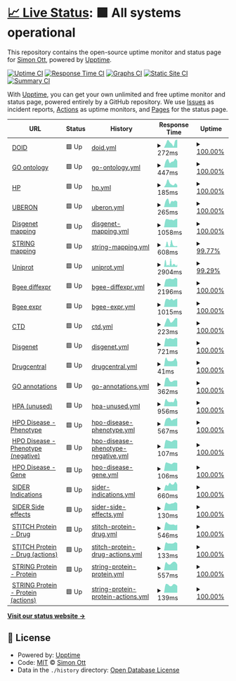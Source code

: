 # [📈 Live Status](https://nomisto.github.io/upptime): <!--live status--> **🟩 All systems operational**

This repository contains the open-source uptime monitor and status page for [Simon Ott](https://nomisto.github.io/upptime), powered by [Upptime](https://github.com/upptime/upptime).

[![Uptime CI](https://github.com/nomisto/upptime/workflows/Uptime%20CI/badge.svg)](https://github.com/nomisto/upptime/actions?query=workflow%3A%22Uptime+CI%22)
[![Response Time CI](https://github.com/nomisto/upptime/workflows/Response%20Time%20CI/badge.svg)](https://github.com/nomisto/upptime/actions?query=workflow%3A%22Response+Time+CI%22)
[![Graphs CI](https://github.com/nomisto/upptime/workflows/Graphs%20CI/badge.svg)](https://github.com/nomisto/upptime/actions?query=workflow%3A%22Graphs+CI%22)
[![Static Site CI](https://github.com/nomisto/upptime/workflows/Static%20Site%20CI/badge.svg)](https://github.com/nomisto/upptime/actions?query=workflow%3A%22Static+Site+CI%22)
[![Summary CI](https://github.com/nomisto/upptime/workflows/Summary%20CI/badge.svg)](https://github.com/nomisto/upptime/actions?query=workflow%3A%22Summary+CI%22)

With [Upptime](https://upptime.js.org), you can get your own unlimited and free uptime monitor and status page, powered entirely by a GitHub repository. We use [Issues](https://github.com/nomisto/upptime/issues) as incident reports, [Actions](https://github.com/nomisto/upptime/actions) as uptime monitors, and [Pages](https://nomisto.github.io/upptime) for the status page.

<!--start: status pages-->
<!-- This summary is generated by Upptime (https://github.com/upptime/upptime) -->
<!-- Do not edit this manually, your changes will be overwritten -->
<!-- prettier-ignore -->
| URL | Status | History | Response Time | Uptime |
| --- | ------ | ------- | ------------- | ------ |
| <img alt="" src="https://favicons.githubusercontent.com/raw.githubusercontent.com" height="13"> [DOID](https://raw.githubusercontent.com/DiseaseOntology/HumanDiseaseOntology/main/src/ontology/doid.obo) | 🟩 Up | [doid.yml](https://github.com/nomisto/upptime/commits/HEAD/history/doid.yml) | <details><summary><img alt="Response time graph" src="./graphs/doid/response-time-week.png" height="20"> 272ms</summary><br><a href="https://nomisto.github.io/upptime/history/doid"><img alt="Response time 264" src="https://img.shields.io/endpoint?url=https%3A%2F%2Fraw.githubusercontent.com%2Fnomisto%2Fupptime%2FHEAD%2Fapi%2Fdoid%2Fresponse-time.json"></a><br><a href="https://nomisto.github.io/upptime/history/doid"><img alt="24-hour response time 408" src="https://img.shields.io/endpoint?url=https%3A%2F%2Fraw.githubusercontent.com%2Fnomisto%2Fupptime%2FHEAD%2Fapi%2Fdoid%2Fresponse-time-day.json"></a><br><a href="https://nomisto.github.io/upptime/history/doid"><img alt="7-day response time 272" src="https://img.shields.io/endpoint?url=https%3A%2F%2Fraw.githubusercontent.com%2Fnomisto%2Fupptime%2FHEAD%2Fapi%2Fdoid%2Fresponse-time-week.json"></a><br><a href="https://nomisto.github.io/upptime/history/doid"><img alt="30-day response time 264" src="https://img.shields.io/endpoint?url=https%3A%2F%2Fraw.githubusercontent.com%2Fnomisto%2Fupptime%2FHEAD%2Fapi%2Fdoid%2Fresponse-time-month.json"></a><br><a href="https://nomisto.github.io/upptime/history/doid"><img alt="1-year response time 264" src="https://img.shields.io/endpoint?url=https%3A%2F%2Fraw.githubusercontent.com%2Fnomisto%2Fupptime%2FHEAD%2Fapi%2Fdoid%2Fresponse-time-year.json"></a></details> | <details><summary><a href="https://nomisto.github.io/upptime/history/doid">100.00%</a></summary><a href="https://nomisto.github.io/upptime/history/doid"><img alt="All-time uptime 100.00%" src="https://img.shields.io/endpoint?url=https%3A%2F%2Fraw.githubusercontent.com%2Fnomisto%2Fupptime%2FHEAD%2Fapi%2Fdoid%2Fuptime.json"></a><br><a href="https://nomisto.github.io/upptime/history/doid"><img alt="24-hour uptime 100.00%" src="https://img.shields.io/endpoint?url=https%3A%2F%2Fraw.githubusercontent.com%2Fnomisto%2Fupptime%2FHEAD%2Fapi%2Fdoid%2Fuptime-day.json"></a><br><a href="https://nomisto.github.io/upptime/history/doid"><img alt="7-day uptime 100.00%" src="https://img.shields.io/endpoint?url=https%3A%2F%2Fraw.githubusercontent.com%2Fnomisto%2Fupptime%2FHEAD%2Fapi%2Fdoid%2Fuptime-week.json"></a><br><a href="https://nomisto.github.io/upptime/history/doid"><img alt="30-day uptime 100.00%" src="https://img.shields.io/endpoint?url=https%3A%2F%2Fraw.githubusercontent.com%2Fnomisto%2Fupptime%2FHEAD%2Fapi%2Fdoid%2Fuptime-month.json"></a><br><a href="https://nomisto.github.io/upptime/history/doid"><img alt="1-year uptime 100.00%" src="https://img.shields.io/endpoint?url=https%3A%2F%2Fraw.githubusercontent.com%2Fnomisto%2Fupptime%2FHEAD%2Fapi%2Fdoid%2Fuptime-year.json"></a></details>
| <img alt="" src="https://favicons.githubusercontent.com/purl.obolibrary.org" height="13"> [GO ontology](http://purl.obolibrary.org/obo/go/go-basic.obo) | 🟩 Up | [go-ontology.yml](https://github.com/nomisto/upptime/commits/HEAD/history/go-ontology.yml) | <details><summary><img alt="Response time graph" src="./graphs/go-ontology/response-time-week.png" height="20"> 447ms</summary><br><a href="https://nomisto.github.io/upptime/history/go-ontology"><img alt="Response time 447" src="https://img.shields.io/endpoint?url=https%3A%2F%2Fraw.githubusercontent.com%2Fnomisto%2Fupptime%2FHEAD%2Fapi%2Fgo-ontology%2Fresponse-time.json"></a><br><a href="https://nomisto.github.io/upptime/history/go-ontology"><img alt="24-hour response time 437" src="https://img.shields.io/endpoint?url=https%3A%2F%2Fraw.githubusercontent.com%2Fnomisto%2Fupptime%2FHEAD%2Fapi%2Fgo-ontology%2Fresponse-time-day.json"></a><br><a href="https://nomisto.github.io/upptime/history/go-ontology"><img alt="7-day response time 447" src="https://img.shields.io/endpoint?url=https%3A%2F%2Fraw.githubusercontent.com%2Fnomisto%2Fupptime%2FHEAD%2Fapi%2Fgo-ontology%2Fresponse-time-week.json"></a><br><a href="https://nomisto.github.io/upptime/history/go-ontology"><img alt="30-day response time 447" src="https://img.shields.io/endpoint?url=https%3A%2F%2Fraw.githubusercontent.com%2Fnomisto%2Fupptime%2FHEAD%2Fapi%2Fgo-ontology%2Fresponse-time-month.json"></a><br><a href="https://nomisto.github.io/upptime/history/go-ontology"><img alt="1-year response time 447" src="https://img.shields.io/endpoint?url=https%3A%2F%2Fraw.githubusercontent.com%2Fnomisto%2Fupptime%2FHEAD%2Fapi%2Fgo-ontology%2Fresponse-time-year.json"></a></details> | <details><summary><a href="https://nomisto.github.io/upptime/history/go-ontology">100.00%</a></summary><a href="https://nomisto.github.io/upptime/history/go-ontology"><img alt="All-time uptime 100.00%" src="https://img.shields.io/endpoint?url=https%3A%2F%2Fraw.githubusercontent.com%2Fnomisto%2Fupptime%2FHEAD%2Fapi%2Fgo-ontology%2Fuptime.json"></a><br><a href="https://nomisto.github.io/upptime/history/go-ontology"><img alt="24-hour uptime 100.00%" src="https://img.shields.io/endpoint?url=https%3A%2F%2Fraw.githubusercontent.com%2Fnomisto%2Fupptime%2FHEAD%2Fapi%2Fgo-ontology%2Fuptime-day.json"></a><br><a href="https://nomisto.github.io/upptime/history/go-ontology"><img alt="7-day uptime 100.00%" src="https://img.shields.io/endpoint?url=https%3A%2F%2Fraw.githubusercontent.com%2Fnomisto%2Fupptime%2FHEAD%2Fapi%2Fgo-ontology%2Fuptime-week.json"></a><br><a href="https://nomisto.github.io/upptime/history/go-ontology"><img alt="30-day uptime 100.00%" src="https://img.shields.io/endpoint?url=https%3A%2F%2Fraw.githubusercontent.com%2Fnomisto%2Fupptime%2FHEAD%2Fapi%2Fgo-ontology%2Fuptime-month.json"></a><br><a href="https://nomisto.github.io/upptime/history/go-ontology"><img alt="1-year uptime 100.00%" src="https://img.shields.io/endpoint?url=https%3A%2F%2Fraw.githubusercontent.com%2Fnomisto%2Fupptime%2FHEAD%2Fapi%2Fgo-ontology%2Fuptime-year.json"></a></details>
| <img alt="" src="https://favicons.githubusercontent.com/raw.githubusercontent.com" height="13"> [HP](https://raw.githubusercontent.com/obophenotype/human-phenotype-ontology/master/hp.obo) | 🟩 Up | [hp.yml](https://github.com/nomisto/upptime/commits/HEAD/history/hp.yml) | <details><summary><img alt="Response time graph" src="./graphs/hp/response-time-week.png" height="20"> 185ms</summary><br><a href="https://nomisto.github.io/upptime/history/hp"><img alt="Response time 200" src="https://img.shields.io/endpoint?url=https%3A%2F%2Fraw.githubusercontent.com%2Fnomisto%2Fupptime%2FHEAD%2Fapi%2Fhp%2Fresponse-time.json"></a><br><a href="https://nomisto.github.io/upptime/history/hp"><img alt="24-hour response time 107" src="https://img.shields.io/endpoint?url=https%3A%2F%2Fraw.githubusercontent.com%2Fnomisto%2Fupptime%2FHEAD%2Fapi%2Fhp%2Fresponse-time-day.json"></a><br><a href="https://nomisto.github.io/upptime/history/hp"><img alt="7-day response time 185" src="https://img.shields.io/endpoint?url=https%3A%2F%2Fraw.githubusercontent.com%2Fnomisto%2Fupptime%2FHEAD%2Fapi%2Fhp%2Fresponse-time-week.json"></a><br><a href="https://nomisto.github.io/upptime/history/hp"><img alt="30-day response time 200" src="https://img.shields.io/endpoint?url=https%3A%2F%2Fraw.githubusercontent.com%2Fnomisto%2Fupptime%2FHEAD%2Fapi%2Fhp%2Fresponse-time-month.json"></a><br><a href="https://nomisto.github.io/upptime/history/hp"><img alt="1-year response time 200" src="https://img.shields.io/endpoint?url=https%3A%2F%2Fraw.githubusercontent.com%2Fnomisto%2Fupptime%2FHEAD%2Fapi%2Fhp%2Fresponse-time-year.json"></a></details> | <details><summary><a href="https://nomisto.github.io/upptime/history/hp">100.00%</a></summary><a href="https://nomisto.github.io/upptime/history/hp"><img alt="All-time uptime 100.00%" src="https://img.shields.io/endpoint?url=https%3A%2F%2Fraw.githubusercontent.com%2Fnomisto%2Fupptime%2FHEAD%2Fapi%2Fhp%2Fuptime.json"></a><br><a href="https://nomisto.github.io/upptime/history/hp"><img alt="24-hour uptime 100.00%" src="https://img.shields.io/endpoint?url=https%3A%2F%2Fraw.githubusercontent.com%2Fnomisto%2Fupptime%2FHEAD%2Fapi%2Fhp%2Fuptime-day.json"></a><br><a href="https://nomisto.github.io/upptime/history/hp"><img alt="7-day uptime 100.00%" src="https://img.shields.io/endpoint?url=https%3A%2F%2Fraw.githubusercontent.com%2Fnomisto%2Fupptime%2FHEAD%2Fapi%2Fhp%2Fuptime-week.json"></a><br><a href="https://nomisto.github.io/upptime/history/hp"><img alt="30-day uptime 100.00%" src="https://img.shields.io/endpoint?url=https%3A%2F%2Fraw.githubusercontent.com%2Fnomisto%2Fupptime%2FHEAD%2Fapi%2Fhp%2Fuptime-month.json"></a><br><a href="https://nomisto.github.io/upptime/history/hp"><img alt="1-year uptime 100.00%" src="https://img.shields.io/endpoint?url=https%3A%2F%2Fraw.githubusercontent.com%2Fnomisto%2Fupptime%2FHEAD%2Fapi%2Fhp%2Fuptime-year.json"></a></details>
| <img alt="" src="https://favicons.githubusercontent.com/ontologies.berkeleybop.org" height="13"> [UBERON](http://ontologies.berkeleybop.org/uberon/ext.obo) | 🟩 Up | [uberon.yml](https://github.com/nomisto/upptime/commits/HEAD/history/uberon.yml) | <details><summary><img alt="Response time graph" src="./graphs/uberon/response-time-week.png" height="20"> 265ms</summary><br><a href="https://nomisto.github.io/upptime/history/uberon"><img alt="Response time 253" src="https://img.shields.io/endpoint?url=https%3A%2F%2Fraw.githubusercontent.com%2Fnomisto%2Fupptime%2FHEAD%2Fapi%2Fuberon%2Fresponse-time.json"></a><br><a href="https://nomisto.github.io/upptime/history/uberon"><img alt="24-hour response time 237" src="https://img.shields.io/endpoint?url=https%3A%2F%2Fraw.githubusercontent.com%2Fnomisto%2Fupptime%2FHEAD%2Fapi%2Fuberon%2Fresponse-time-day.json"></a><br><a href="https://nomisto.github.io/upptime/history/uberon"><img alt="7-day response time 265" src="https://img.shields.io/endpoint?url=https%3A%2F%2Fraw.githubusercontent.com%2Fnomisto%2Fupptime%2FHEAD%2Fapi%2Fuberon%2Fresponse-time-week.json"></a><br><a href="https://nomisto.github.io/upptime/history/uberon"><img alt="30-day response time 253" src="https://img.shields.io/endpoint?url=https%3A%2F%2Fraw.githubusercontent.com%2Fnomisto%2Fupptime%2FHEAD%2Fapi%2Fuberon%2Fresponse-time-month.json"></a><br><a href="https://nomisto.github.io/upptime/history/uberon"><img alt="1-year response time 253" src="https://img.shields.io/endpoint?url=https%3A%2F%2Fraw.githubusercontent.com%2Fnomisto%2Fupptime%2FHEAD%2Fapi%2Fuberon%2Fresponse-time-year.json"></a></details> | <details><summary><a href="https://nomisto.github.io/upptime/history/uberon">100.00%</a></summary><a href="https://nomisto.github.io/upptime/history/uberon"><img alt="All-time uptime 100.00%" src="https://img.shields.io/endpoint?url=https%3A%2F%2Fraw.githubusercontent.com%2Fnomisto%2Fupptime%2FHEAD%2Fapi%2Fuberon%2Fuptime.json"></a><br><a href="https://nomisto.github.io/upptime/history/uberon"><img alt="24-hour uptime 100.00%" src="https://img.shields.io/endpoint?url=https%3A%2F%2Fraw.githubusercontent.com%2Fnomisto%2Fupptime%2FHEAD%2Fapi%2Fuberon%2Fuptime-day.json"></a><br><a href="https://nomisto.github.io/upptime/history/uberon"><img alt="7-day uptime 100.00%" src="https://img.shields.io/endpoint?url=https%3A%2F%2Fraw.githubusercontent.com%2Fnomisto%2Fupptime%2FHEAD%2Fapi%2Fuberon%2Fuptime-week.json"></a><br><a href="https://nomisto.github.io/upptime/history/uberon"><img alt="30-day uptime 100.00%" src="https://img.shields.io/endpoint?url=https%3A%2F%2Fraw.githubusercontent.com%2Fnomisto%2Fupptime%2FHEAD%2Fapi%2Fuberon%2Fuptime-month.json"></a><br><a href="https://nomisto.github.io/upptime/history/uberon"><img alt="1-year uptime 100.00%" src="https://img.shields.io/endpoint?url=https%3A%2F%2Fraw.githubusercontent.com%2Fnomisto%2Fupptime%2FHEAD%2Fapi%2Fuberon%2Fuptime-year.json"></a></details>
| <img alt="" src="https://favicons.githubusercontent.com/www.disgenet.org" height="13"> [Disgenet mapping](http://www.disgenet.org/static/disgenet_ap1/files/downloads/disease_mappings.tsv.gz) | 🟩 Up | [disgenet-mapping.yml](https://github.com/nomisto/upptime/commits/HEAD/history/disgenet-mapping.yml) | <details><summary><img alt="Response time graph" src="./graphs/disgenet-mapping/response-time-week.png" height="20"> 1058ms</summary><br><a href="https://nomisto.github.io/upptime/history/disgenet-mapping"><img alt="Response time 1054" src="https://img.shields.io/endpoint?url=https%3A%2F%2Fraw.githubusercontent.com%2Fnomisto%2Fupptime%2FHEAD%2Fapi%2Fdisgenet-mapping%2Fresponse-time.json"></a><br><a href="https://nomisto.github.io/upptime/history/disgenet-mapping"><img alt="24-hour response time 1157" src="https://img.shields.io/endpoint?url=https%3A%2F%2Fraw.githubusercontent.com%2Fnomisto%2Fupptime%2FHEAD%2Fapi%2Fdisgenet-mapping%2Fresponse-time-day.json"></a><br><a href="https://nomisto.github.io/upptime/history/disgenet-mapping"><img alt="7-day response time 1058" src="https://img.shields.io/endpoint?url=https%3A%2F%2Fraw.githubusercontent.com%2Fnomisto%2Fupptime%2FHEAD%2Fapi%2Fdisgenet-mapping%2Fresponse-time-week.json"></a><br><a href="https://nomisto.github.io/upptime/history/disgenet-mapping"><img alt="30-day response time 1054" src="https://img.shields.io/endpoint?url=https%3A%2F%2Fraw.githubusercontent.com%2Fnomisto%2Fupptime%2FHEAD%2Fapi%2Fdisgenet-mapping%2Fresponse-time-month.json"></a><br><a href="https://nomisto.github.io/upptime/history/disgenet-mapping"><img alt="1-year response time 1054" src="https://img.shields.io/endpoint?url=https%3A%2F%2Fraw.githubusercontent.com%2Fnomisto%2Fupptime%2FHEAD%2Fapi%2Fdisgenet-mapping%2Fresponse-time-year.json"></a></details> | <details><summary><a href="https://nomisto.github.io/upptime/history/disgenet-mapping">100.00%</a></summary><a href="https://nomisto.github.io/upptime/history/disgenet-mapping"><img alt="All-time uptime 100.00%" src="https://img.shields.io/endpoint?url=https%3A%2F%2Fraw.githubusercontent.com%2Fnomisto%2Fupptime%2FHEAD%2Fapi%2Fdisgenet-mapping%2Fuptime.json"></a><br><a href="https://nomisto.github.io/upptime/history/disgenet-mapping"><img alt="24-hour uptime 100.00%" src="https://img.shields.io/endpoint?url=https%3A%2F%2Fraw.githubusercontent.com%2Fnomisto%2Fupptime%2FHEAD%2Fapi%2Fdisgenet-mapping%2Fuptime-day.json"></a><br><a href="https://nomisto.github.io/upptime/history/disgenet-mapping"><img alt="7-day uptime 100.00%" src="https://img.shields.io/endpoint?url=https%3A%2F%2Fraw.githubusercontent.com%2Fnomisto%2Fupptime%2FHEAD%2Fapi%2Fdisgenet-mapping%2Fuptime-week.json"></a><br><a href="https://nomisto.github.io/upptime/history/disgenet-mapping"><img alt="30-day uptime 100.00%" src="https://img.shields.io/endpoint?url=https%3A%2F%2Fraw.githubusercontent.com%2Fnomisto%2Fupptime%2FHEAD%2Fapi%2Fdisgenet-mapping%2Fuptime-month.json"></a><br><a href="https://nomisto.github.io/upptime/history/disgenet-mapping"><img alt="1-year uptime 100.00%" src="https://img.shields.io/endpoint?url=https%3A%2F%2Fraw.githubusercontent.com%2Fnomisto%2Fupptime%2FHEAD%2Fapi%2Fdisgenet-mapping%2Fuptime-year.json"></a></details>
| <img alt="" src="https://favicons.githubusercontent.com/string-db.org" height="13"> [STRING mapping](http://string-db.org/mapping_files/entrez/human.entrez_2_string.2018.tsv.gz) | 🟩 Up | [string-mapping.yml](https://github.com/nomisto/upptime/commits/HEAD/history/string-mapping.yml) | <details><summary><img alt="Response time graph" src="./graphs/string-mapping/response-time-week.png" height="20"> 608ms</summary><br><a href="https://nomisto.github.io/upptime/history/string-mapping"><img alt="Response time 420" src="https://img.shields.io/endpoint?url=https%3A%2F%2Fraw.githubusercontent.com%2Fnomisto%2Fupptime%2FHEAD%2Fapi%2Fstring-mapping%2Fresponse-time.json"></a><br><a href="https://nomisto.github.io/upptime/history/string-mapping"><img alt="24-hour response time 275" src="https://img.shields.io/endpoint?url=https%3A%2F%2Fraw.githubusercontent.com%2Fnomisto%2Fupptime%2FHEAD%2Fapi%2Fstring-mapping%2Fresponse-time-day.json"></a><br><a href="https://nomisto.github.io/upptime/history/string-mapping"><img alt="7-day response time 608" src="https://img.shields.io/endpoint?url=https%3A%2F%2Fraw.githubusercontent.com%2Fnomisto%2Fupptime%2FHEAD%2Fapi%2Fstring-mapping%2Fresponse-time-week.json"></a><br><a href="https://nomisto.github.io/upptime/history/string-mapping"><img alt="30-day response time 420" src="https://img.shields.io/endpoint?url=https%3A%2F%2Fraw.githubusercontent.com%2Fnomisto%2Fupptime%2FHEAD%2Fapi%2Fstring-mapping%2Fresponse-time-month.json"></a><br><a href="https://nomisto.github.io/upptime/history/string-mapping"><img alt="1-year response time 420" src="https://img.shields.io/endpoint?url=https%3A%2F%2Fraw.githubusercontent.com%2Fnomisto%2Fupptime%2FHEAD%2Fapi%2Fstring-mapping%2Fresponse-time-year.json"></a></details> | <details><summary><a href="https://nomisto.github.io/upptime/history/string-mapping">99.77%</a></summary><a href="https://nomisto.github.io/upptime/history/string-mapping"><img alt="All-time uptime 99.89%" src="https://img.shields.io/endpoint?url=https%3A%2F%2Fraw.githubusercontent.com%2Fnomisto%2Fupptime%2FHEAD%2Fapi%2Fstring-mapping%2Fuptime.json"></a><br><a href="https://nomisto.github.io/upptime/history/string-mapping"><img alt="24-hour uptime 100.00%" src="https://img.shields.io/endpoint?url=https%3A%2F%2Fraw.githubusercontent.com%2Fnomisto%2Fupptime%2FHEAD%2Fapi%2Fstring-mapping%2Fuptime-day.json"></a><br><a href="https://nomisto.github.io/upptime/history/string-mapping"><img alt="7-day uptime 99.77%" src="https://img.shields.io/endpoint?url=https%3A%2F%2Fraw.githubusercontent.com%2Fnomisto%2Fupptime%2FHEAD%2Fapi%2Fstring-mapping%2Fuptime-week.json"></a><br><a href="https://nomisto.github.io/upptime/history/string-mapping"><img alt="30-day uptime 99.89%" src="https://img.shields.io/endpoint?url=https%3A%2F%2Fraw.githubusercontent.com%2Fnomisto%2Fupptime%2FHEAD%2Fapi%2Fstring-mapping%2Fuptime-month.json"></a><br><a href="https://nomisto.github.io/upptime/history/string-mapping"><img alt="1-year uptime 99.89%" src="https://img.shields.io/endpoint?url=https%3A%2F%2Fraw.githubusercontent.com%2Fnomisto%2Fupptime%2FHEAD%2Fapi%2Fstring-mapping%2Fuptime-year.json"></a></details>
| <img alt="" src="https://favicons.githubusercontent.com/ftp.uniprot.org" height="13"> [Uniprot](ftp://ftp.uniprot.org/pub/databases/uniprot/current_release/knowledgebase/idmapping/by_organism/HUMAN_9606_idmapping_selected.tab.gz) | 🟩 Up | [uniprot.yml](https://github.com/nomisto/upptime/commits/HEAD/history/uniprot.yml) | <details><summary><img alt="Response time graph" src="./graphs/uniprot/response-time-week.png" height="20"> 2904ms</summary><br><a href="https://nomisto.github.io/upptime/history/uniprot"><img alt="Response time 2926" src="https://img.shields.io/endpoint?url=https%3A%2F%2Fraw.githubusercontent.com%2Fnomisto%2Fupptime%2FHEAD%2Fapi%2Funiprot%2Fresponse-time.json"></a><br><a href="https://nomisto.github.io/upptime/history/uniprot"><img alt="24-hour response time 1648" src="https://img.shields.io/endpoint?url=https%3A%2F%2Fraw.githubusercontent.com%2Fnomisto%2Fupptime%2FHEAD%2Fapi%2Funiprot%2Fresponse-time-day.json"></a><br><a href="https://nomisto.github.io/upptime/history/uniprot"><img alt="7-day response time 2904" src="https://img.shields.io/endpoint?url=https%3A%2F%2Fraw.githubusercontent.com%2Fnomisto%2Fupptime%2FHEAD%2Fapi%2Funiprot%2Fresponse-time-week.json"></a><br><a href="https://nomisto.github.io/upptime/history/uniprot"><img alt="30-day response time 2926" src="https://img.shields.io/endpoint?url=https%3A%2F%2Fraw.githubusercontent.com%2Fnomisto%2Fupptime%2FHEAD%2Fapi%2Funiprot%2Fresponse-time-month.json"></a><br><a href="https://nomisto.github.io/upptime/history/uniprot"><img alt="1-year response time 2926" src="https://img.shields.io/endpoint?url=https%3A%2F%2Fraw.githubusercontent.com%2Fnomisto%2Fupptime%2FHEAD%2Fapi%2Funiprot%2Fresponse-time-year.json"></a></details> | <details><summary><a href="https://nomisto.github.io/upptime/history/uniprot">99.29%</a></summary><a href="https://nomisto.github.io/upptime/history/uniprot"><img alt="All-time uptime 99.65%" src="https://img.shields.io/endpoint?url=https%3A%2F%2Fraw.githubusercontent.com%2Fnomisto%2Fupptime%2FHEAD%2Fapi%2Funiprot%2Fuptime.json"></a><br><a href="https://nomisto.github.io/upptime/history/uniprot"><img alt="24-hour uptime 96.20%" src="https://img.shields.io/endpoint?url=https%3A%2F%2Fraw.githubusercontent.com%2Fnomisto%2Fupptime%2FHEAD%2Fapi%2Funiprot%2Fuptime-day.json"></a><br><a href="https://nomisto.github.io/upptime/history/uniprot"><img alt="7-day uptime 99.29%" src="https://img.shields.io/endpoint?url=https%3A%2F%2Fraw.githubusercontent.com%2Fnomisto%2Fupptime%2FHEAD%2Fapi%2Funiprot%2Fuptime-week.json"></a><br><a href="https://nomisto.github.io/upptime/history/uniprot"><img alt="30-day uptime 99.65%" src="https://img.shields.io/endpoint?url=https%3A%2F%2Fraw.githubusercontent.com%2Fnomisto%2Fupptime%2FHEAD%2Fapi%2Funiprot%2Fuptime-month.json"></a><br><a href="https://nomisto.github.io/upptime/history/uniprot"><img alt="1-year uptime 99.65%" src="https://img.shields.io/endpoint?url=https%3A%2F%2Fraw.githubusercontent.com%2Fnomisto%2Fupptime%2FHEAD%2Fapi%2Funiprot%2Fuptime-year.json"></a></details>
| <img alt="" src="https://favicons.githubusercontent.com/ftp.bgee.org" height="13"> [Bgee diffexpr](ftp://ftp.bgee.org/bgee_v13/download/calls/diff_expr_calls/Homo_sapiens_diffexpr-anatomy-simple.tsv.zip) | 🟩 Up | [bgee-diffexpr.yml](https://github.com/nomisto/upptime/commits/HEAD/history/bgee-diffexpr.yml) | <details><summary><img alt="Response time graph" src="./graphs/bgee-diffexpr/response-time-week.png" height="20"> 2196ms</summary><br><a href="https://nomisto.github.io/upptime/history/bgee-diffexpr"><img alt="Response time 2158" src="https://img.shields.io/endpoint?url=https%3A%2F%2Fraw.githubusercontent.com%2Fnomisto%2Fupptime%2FHEAD%2Fapi%2Fbgee-diffexpr%2Fresponse-time.json"></a><br><a href="https://nomisto.github.io/upptime/history/bgee-diffexpr"><img alt="24-hour response time 2210" src="https://img.shields.io/endpoint?url=https%3A%2F%2Fraw.githubusercontent.com%2Fnomisto%2Fupptime%2FHEAD%2Fapi%2Fbgee-diffexpr%2Fresponse-time-day.json"></a><br><a href="https://nomisto.github.io/upptime/history/bgee-diffexpr"><img alt="7-day response time 2196" src="https://img.shields.io/endpoint?url=https%3A%2F%2Fraw.githubusercontent.com%2Fnomisto%2Fupptime%2FHEAD%2Fapi%2Fbgee-diffexpr%2Fresponse-time-week.json"></a><br><a href="https://nomisto.github.io/upptime/history/bgee-diffexpr"><img alt="30-day response time 2158" src="https://img.shields.io/endpoint?url=https%3A%2F%2Fraw.githubusercontent.com%2Fnomisto%2Fupptime%2FHEAD%2Fapi%2Fbgee-diffexpr%2Fresponse-time-month.json"></a><br><a href="https://nomisto.github.io/upptime/history/bgee-diffexpr"><img alt="1-year response time 2158" src="https://img.shields.io/endpoint?url=https%3A%2F%2Fraw.githubusercontent.com%2Fnomisto%2Fupptime%2FHEAD%2Fapi%2Fbgee-diffexpr%2Fresponse-time-year.json"></a></details> | <details><summary><a href="https://nomisto.github.io/upptime/history/bgee-diffexpr">100.00%</a></summary><a href="https://nomisto.github.io/upptime/history/bgee-diffexpr"><img alt="All-time uptime 100.00%" src="https://img.shields.io/endpoint?url=https%3A%2F%2Fraw.githubusercontent.com%2Fnomisto%2Fupptime%2FHEAD%2Fapi%2Fbgee-diffexpr%2Fuptime.json"></a><br><a href="https://nomisto.github.io/upptime/history/bgee-diffexpr"><img alt="24-hour uptime 100.00%" src="https://img.shields.io/endpoint?url=https%3A%2F%2Fraw.githubusercontent.com%2Fnomisto%2Fupptime%2FHEAD%2Fapi%2Fbgee-diffexpr%2Fuptime-day.json"></a><br><a href="https://nomisto.github.io/upptime/history/bgee-diffexpr"><img alt="7-day uptime 100.00%" src="https://img.shields.io/endpoint?url=https%3A%2F%2Fraw.githubusercontent.com%2Fnomisto%2Fupptime%2FHEAD%2Fapi%2Fbgee-diffexpr%2Fuptime-week.json"></a><br><a href="https://nomisto.github.io/upptime/history/bgee-diffexpr"><img alt="30-day uptime 100.00%" src="https://img.shields.io/endpoint?url=https%3A%2F%2Fraw.githubusercontent.com%2Fnomisto%2Fupptime%2FHEAD%2Fapi%2Fbgee-diffexpr%2Fuptime-month.json"></a><br><a href="https://nomisto.github.io/upptime/history/bgee-diffexpr"><img alt="1-year uptime 100.00%" src="https://img.shields.io/endpoint?url=https%3A%2F%2Fraw.githubusercontent.com%2Fnomisto%2Fupptime%2FHEAD%2Fapi%2Fbgee-diffexpr%2Fuptime-year.json"></a></details>
| <img alt="" src="https://favicons.githubusercontent.com/ftp.bgee.org" height="13"> [Bgee expr](ftp://ftp.bgee.org/current/download/calls/expr_calls/Homo_sapiens_expr_simple.tsv.gz) | 🟩 Up | [bgee-expr.yml](https://github.com/nomisto/upptime/commits/HEAD/history/bgee-expr.yml) | <details><summary><img alt="Response time graph" src="./graphs/bgee-expr/response-time-week.png" height="20"> 1015ms</summary><br><a href="https://nomisto.github.io/upptime/history/bgee-expr"><img alt="Response time 994" src="https://img.shields.io/endpoint?url=https%3A%2F%2Fraw.githubusercontent.com%2Fnomisto%2Fupptime%2FHEAD%2Fapi%2Fbgee-expr%2Fresponse-time.json"></a><br><a href="https://nomisto.github.io/upptime/history/bgee-expr"><img alt="24-hour response time 1094" src="https://img.shields.io/endpoint?url=https%3A%2F%2Fraw.githubusercontent.com%2Fnomisto%2Fupptime%2FHEAD%2Fapi%2Fbgee-expr%2Fresponse-time-day.json"></a><br><a href="https://nomisto.github.io/upptime/history/bgee-expr"><img alt="7-day response time 1015" src="https://img.shields.io/endpoint?url=https%3A%2F%2Fraw.githubusercontent.com%2Fnomisto%2Fupptime%2FHEAD%2Fapi%2Fbgee-expr%2Fresponse-time-week.json"></a><br><a href="https://nomisto.github.io/upptime/history/bgee-expr"><img alt="30-day response time 994" src="https://img.shields.io/endpoint?url=https%3A%2F%2Fraw.githubusercontent.com%2Fnomisto%2Fupptime%2FHEAD%2Fapi%2Fbgee-expr%2Fresponse-time-month.json"></a><br><a href="https://nomisto.github.io/upptime/history/bgee-expr"><img alt="1-year response time 994" src="https://img.shields.io/endpoint?url=https%3A%2F%2Fraw.githubusercontent.com%2Fnomisto%2Fupptime%2FHEAD%2Fapi%2Fbgee-expr%2Fresponse-time-year.json"></a></details> | <details><summary><a href="https://nomisto.github.io/upptime/history/bgee-expr">100.00%</a></summary><a href="https://nomisto.github.io/upptime/history/bgee-expr"><img alt="All-time uptime 100.00%" src="https://img.shields.io/endpoint?url=https%3A%2F%2Fraw.githubusercontent.com%2Fnomisto%2Fupptime%2FHEAD%2Fapi%2Fbgee-expr%2Fuptime.json"></a><br><a href="https://nomisto.github.io/upptime/history/bgee-expr"><img alt="24-hour uptime 100.00%" src="https://img.shields.io/endpoint?url=https%3A%2F%2Fraw.githubusercontent.com%2Fnomisto%2Fupptime%2FHEAD%2Fapi%2Fbgee-expr%2Fuptime-day.json"></a><br><a href="https://nomisto.github.io/upptime/history/bgee-expr"><img alt="7-day uptime 100.00%" src="https://img.shields.io/endpoint?url=https%3A%2F%2Fraw.githubusercontent.com%2Fnomisto%2Fupptime%2FHEAD%2Fapi%2Fbgee-expr%2Fuptime-week.json"></a><br><a href="https://nomisto.github.io/upptime/history/bgee-expr"><img alt="30-day uptime 100.00%" src="https://img.shields.io/endpoint?url=https%3A%2F%2Fraw.githubusercontent.com%2Fnomisto%2Fupptime%2FHEAD%2Fapi%2Fbgee-expr%2Fuptime-month.json"></a><br><a href="https://nomisto.github.io/upptime/history/bgee-expr"><img alt="1-year uptime 100.00%" src="https://img.shields.io/endpoint?url=https%3A%2F%2Fraw.githubusercontent.com%2Fnomisto%2Fupptime%2FHEAD%2Fapi%2Fbgee-expr%2Fuptime-year.json"></a></details>
| <img alt="" src="https://favicons.githubusercontent.com/ctdbase.org" height="13"> [CTD](http://ctdbase.org/reports/CTD_genes_pathways.tsv.gz) | 🟩 Up | [ctd.yml](https://github.com/nomisto/upptime/commits/HEAD/history/ctd.yml) | <details><summary><img alt="Response time graph" src="./graphs/ctd/response-time-week.png" height="20"> 223ms</summary><br><a href="https://nomisto.github.io/upptime/history/ctd"><img alt="Response time 217" src="https://img.shields.io/endpoint?url=https%3A%2F%2Fraw.githubusercontent.com%2Fnomisto%2Fupptime%2FHEAD%2Fapi%2Fctd%2Fresponse-time.json"></a><br><a href="https://nomisto.github.io/upptime/history/ctd"><img alt="24-hour response time 283" src="https://img.shields.io/endpoint?url=https%3A%2F%2Fraw.githubusercontent.com%2Fnomisto%2Fupptime%2FHEAD%2Fapi%2Fctd%2Fresponse-time-day.json"></a><br><a href="https://nomisto.github.io/upptime/history/ctd"><img alt="7-day response time 223" src="https://img.shields.io/endpoint?url=https%3A%2F%2Fraw.githubusercontent.com%2Fnomisto%2Fupptime%2FHEAD%2Fapi%2Fctd%2Fresponse-time-week.json"></a><br><a href="https://nomisto.github.io/upptime/history/ctd"><img alt="30-day response time 217" src="https://img.shields.io/endpoint?url=https%3A%2F%2Fraw.githubusercontent.com%2Fnomisto%2Fupptime%2FHEAD%2Fapi%2Fctd%2Fresponse-time-month.json"></a><br><a href="https://nomisto.github.io/upptime/history/ctd"><img alt="1-year response time 217" src="https://img.shields.io/endpoint?url=https%3A%2F%2Fraw.githubusercontent.com%2Fnomisto%2Fupptime%2FHEAD%2Fapi%2Fctd%2Fresponse-time-year.json"></a></details> | <details><summary><a href="https://nomisto.github.io/upptime/history/ctd">100.00%</a></summary><a href="https://nomisto.github.io/upptime/history/ctd"><img alt="All-time uptime 100.00%" src="https://img.shields.io/endpoint?url=https%3A%2F%2Fraw.githubusercontent.com%2Fnomisto%2Fupptime%2FHEAD%2Fapi%2Fctd%2Fuptime.json"></a><br><a href="https://nomisto.github.io/upptime/history/ctd"><img alt="24-hour uptime 100.00%" src="https://img.shields.io/endpoint?url=https%3A%2F%2Fraw.githubusercontent.com%2Fnomisto%2Fupptime%2FHEAD%2Fapi%2Fctd%2Fuptime-day.json"></a><br><a href="https://nomisto.github.io/upptime/history/ctd"><img alt="7-day uptime 100.00%" src="https://img.shields.io/endpoint?url=https%3A%2F%2Fraw.githubusercontent.com%2Fnomisto%2Fupptime%2FHEAD%2Fapi%2Fctd%2Fuptime-week.json"></a><br><a href="https://nomisto.github.io/upptime/history/ctd"><img alt="30-day uptime 100.00%" src="https://img.shields.io/endpoint?url=https%3A%2F%2Fraw.githubusercontent.com%2Fnomisto%2Fupptime%2FHEAD%2Fapi%2Fctd%2Fuptime-month.json"></a><br><a href="https://nomisto.github.io/upptime/history/ctd"><img alt="1-year uptime 100.00%" src="https://img.shields.io/endpoint?url=https%3A%2F%2Fraw.githubusercontent.com%2Fnomisto%2Fupptime%2FHEAD%2Fapi%2Fctd%2Fuptime-year.json"></a></details>
| <img alt="" src="https://favicons.githubusercontent.com/www.disgenet.org" height="13"> [Disgenet](http://www.disgenet.org/static/disgenet_ap1/files/downloads/curated_gene_disease_associations.tsv.gz) | 🟩 Up | [disgenet.yml](https://github.com/nomisto/upptime/commits/HEAD/history/disgenet.yml) | <details><summary><img alt="Response time graph" src="./graphs/disgenet/response-time-week.png" height="20"> 721ms</summary><br><a href="https://nomisto.github.io/upptime/history/disgenet"><img alt="Response time 733" src="https://img.shields.io/endpoint?url=https%3A%2F%2Fraw.githubusercontent.com%2Fnomisto%2Fupptime%2FHEAD%2Fapi%2Fdisgenet%2Fresponse-time.json"></a><br><a href="https://nomisto.github.io/upptime/history/disgenet"><img alt="24-hour response time 736" src="https://img.shields.io/endpoint?url=https%3A%2F%2Fraw.githubusercontent.com%2Fnomisto%2Fupptime%2FHEAD%2Fapi%2Fdisgenet%2Fresponse-time-day.json"></a><br><a href="https://nomisto.github.io/upptime/history/disgenet"><img alt="7-day response time 721" src="https://img.shields.io/endpoint?url=https%3A%2F%2Fraw.githubusercontent.com%2Fnomisto%2Fupptime%2FHEAD%2Fapi%2Fdisgenet%2Fresponse-time-week.json"></a><br><a href="https://nomisto.github.io/upptime/history/disgenet"><img alt="30-day response time 733" src="https://img.shields.io/endpoint?url=https%3A%2F%2Fraw.githubusercontent.com%2Fnomisto%2Fupptime%2FHEAD%2Fapi%2Fdisgenet%2Fresponse-time-month.json"></a><br><a href="https://nomisto.github.io/upptime/history/disgenet"><img alt="1-year response time 733" src="https://img.shields.io/endpoint?url=https%3A%2F%2Fraw.githubusercontent.com%2Fnomisto%2Fupptime%2FHEAD%2Fapi%2Fdisgenet%2Fresponse-time-year.json"></a></details> | <details><summary><a href="https://nomisto.github.io/upptime/history/disgenet">100.00%</a></summary><a href="https://nomisto.github.io/upptime/history/disgenet"><img alt="All-time uptime 100.00%" src="https://img.shields.io/endpoint?url=https%3A%2F%2Fraw.githubusercontent.com%2Fnomisto%2Fupptime%2FHEAD%2Fapi%2Fdisgenet%2Fuptime.json"></a><br><a href="https://nomisto.github.io/upptime/history/disgenet"><img alt="24-hour uptime 100.00%" src="https://img.shields.io/endpoint?url=https%3A%2F%2Fraw.githubusercontent.com%2Fnomisto%2Fupptime%2FHEAD%2Fapi%2Fdisgenet%2Fuptime-day.json"></a><br><a href="https://nomisto.github.io/upptime/history/disgenet"><img alt="7-day uptime 100.00%" src="https://img.shields.io/endpoint?url=https%3A%2F%2Fraw.githubusercontent.com%2Fnomisto%2Fupptime%2FHEAD%2Fapi%2Fdisgenet%2Fuptime-week.json"></a><br><a href="https://nomisto.github.io/upptime/history/disgenet"><img alt="30-day uptime 100.00%" src="https://img.shields.io/endpoint?url=https%3A%2F%2Fraw.githubusercontent.com%2Fnomisto%2Fupptime%2FHEAD%2Fapi%2Fdisgenet%2Fuptime-month.json"></a><br><a href="https://nomisto.github.io/upptime/history/disgenet"><img alt="1-year uptime 100.00%" src="https://img.shields.io/endpoint?url=https%3A%2F%2Fraw.githubusercontent.com%2Fnomisto%2Fupptime%2FHEAD%2Fapi%2Fdisgenet%2Fuptime-year.json"></a></details>
| <img alt="" src="https://favicons.githubusercontent.com/unmtid-shinyapps.net" height="13"> [Drugcentral](https://unmtid-shinyapps.net/download/DrugCentral/20180826/drugcentral.dump.08262018.sql.gz) | 🟩 Up | [drugcentral.yml](https://github.com/nomisto/upptime/commits/HEAD/history/drugcentral.yml) | <details><summary><img alt="Response time graph" src="./graphs/drugcentral/response-time-week.png" height="20"> 41ms</summary><br><a href="https://nomisto.github.io/upptime/history/drugcentral"><img alt="Response time 85" src="https://img.shields.io/endpoint?url=https%3A%2F%2Fraw.githubusercontent.com%2Fnomisto%2Fupptime%2FHEAD%2Fapi%2Fdrugcentral%2Fresponse-time.json"></a><br><a href="https://nomisto.github.io/upptime/history/drugcentral"><img alt="24-hour response time 28" src="https://img.shields.io/endpoint?url=https%3A%2F%2Fraw.githubusercontent.com%2Fnomisto%2Fupptime%2FHEAD%2Fapi%2Fdrugcentral%2Fresponse-time-day.json"></a><br><a href="https://nomisto.github.io/upptime/history/drugcentral"><img alt="7-day response time 41" src="https://img.shields.io/endpoint?url=https%3A%2F%2Fraw.githubusercontent.com%2Fnomisto%2Fupptime%2FHEAD%2Fapi%2Fdrugcentral%2Fresponse-time-week.json"></a><br><a href="https://nomisto.github.io/upptime/history/drugcentral"><img alt="30-day response time 85" src="https://img.shields.io/endpoint?url=https%3A%2F%2Fraw.githubusercontent.com%2Fnomisto%2Fupptime%2FHEAD%2Fapi%2Fdrugcentral%2Fresponse-time-month.json"></a><br><a href="https://nomisto.github.io/upptime/history/drugcentral"><img alt="1-year response time 85" src="https://img.shields.io/endpoint?url=https%3A%2F%2Fraw.githubusercontent.com%2Fnomisto%2Fupptime%2FHEAD%2Fapi%2Fdrugcentral%2Fresponse-time-year.json"></a></details> | <details><summary><a href="https://nomisto.github.io/upptime/history/drugcentral">100.00%</a></summary><a href="https://nomisto.github.io/upptime/history/drugcentral"><img alt="All-time uptime 100.00%" src="https://img.shields.io/endpoint?url=https%3A%2F%2Fraw.githubusercontent.com%2Fnomisto%2Fupptime%2FHEAD%2Fapi%2Fdrugcentral%2Fuptime.json"></a><br><a href="https://nomisto.github.io/upptime/history/drugcentral"><img alt="24-hour uptime 100.00%" src="https://img.shields.io/endpoint?url=https%3A%2F%2Fraw.githubusercontent.com%2Fnomisto%2Fupptime%2FHEAD%2Fapi%2Fdrugcentral%2Fuptime-day.json"></a><br><a href="https://nomisto.github.io/upptime/history/drugcentral"><img alt="7-day uptime 100.00%" src="https://img.shields.io/endpoint?url=https%3A%2F%2Fraw.githubusercontent.com%2Fnomisto%2Fupptime%2FHEAD%2Fapi%2Fdrugcentral%2Fuptime-week.json"></a><br><a href="https://nomisto.github.io/upptime/history/drugcentral"><img alt="30-day uptime 100.00%" src="https://img.shields.io/endpoint?url=https%3A%2F%2Fraw.githubusercontent.com%2Fnomisto%2Fupptime%2FHEAD%2Fapi%2Fdrugcentral%2Fuptime-month.json"></a><br><a href="https://nomisto.github.io/upptime/history/drugcentral"><img alt="1-year uptime 100.00%" src="https://img.shields.io/endpoint?url=https%3A%2F%2Fraw.githubusercontent.com%2Fnomisto%2Fupptime%2FHEAD%2Fapi%2Fdrugcentral%2Fuptime-year.json"></a></details>
| <img alt="" src="https://favicons.githubusercontent.com/geneontology.org" height="13"> [GO annotations](http://geneontology.org/gene-associations/goa_human.gaf.gz) | 🟩 Up | [go-annotations.yml](https://github.com/nomisto/upptime/commits/HEAD/history/go-annotations.yml) | <details><summary><img alt="Response time graph" src="./graphs/go-annotations/response-time-week.png" height="20"> 362ms</summary><br><a href="https://nomisto.github.io/upptime/history/go-annotations"><img alt="Response time 382" src="https://img.shields.io/endpoint?url=https%3A%2F%2Fraw.githubusercontent.com%2Fnomisto%2Fupptime%2FHEAD%2Fapi%2Fgo-annotations%2Fresponse-time.json"></a><br><a href="https://nomisto.github.io/upptime/history/go-annotations"><img alt="24-hour response time 329" src="https://img.shields.io/endpoint?url=https%3A%2F%2Fraw.githubusercontent.com%2Fnomisto%2Fupptime%2FHEAD%2Fapi%2Fgo-annotations%2Fresponse-time-day.json"></a><br><a href="https://nomisto.github.io/upptime/history/go-annotations"><img alt="7-day response time 362" src="https://img.shields.io/endpoint?url=https%3A%2F%2Fraw.githubusercontent.com%2Fnomisto%2Fupptime%2FHEAD%2Fapi%2Fgo-annotations%2Fresponse-time-week.json"></a><br><a href="https://nomisto.github.io/upptime/history/go-annotations"><img alt="30-day response time 382" src="https://img.shields.io/endpoint?url=https%3A%2F%2Fraw.githubusercontent.com%2Fnomisto%2Fupptime%2FHEAD%2Fapi%2Fgo-annotations%2Fresponse-time-month.json"></a><br><a href="https://nomisto.github.io/upptime/history/go-annotations"><img alt="1-year response time 382" src="https://img.shields.io/endpoint?url=https%3A%2F%2Fraw.githubusercontent.com%2Fnomisto%2Fupptime%2FHEAD%2Fapi%2Fgo-annotations%2Fresponse-time-year.json"></a></details> | <details><summary><a href="https://nomisto.github.io/upptime/history/go-annotations">100.00%</a></summary><a href="https://nomisto.github.io/upptime/history/go-annotations"><img alt="All-time uptime 100.00%" src="https://img.shields.io/endpoint?url=https%3A%2F%2Fraw.githubusercontent.com%2Fnomisto%2Fupptime%2FHEAD%2Fapi%2Fgo-annotations%2Fuptime.json"></a><br><a href="https://nomisto.github.io/upptime/history/go-annotations"><img alt="24-hour uptime 100.00%" src="https://img.shields.io/endpoint?url=https%3A%2F%2Fraw.githubusercontent.com%2Fnomisto%2Fupptime%2FHEAD%2Fapi%2Fgo-annotations%2Fuptime-day.json"></a><br><a href="https://nomisto.github.io/upptime/history/go-annotations"><img alt="7-day uptime 100.00%" src="https://img.shields.io/endpoint?url=https%3A%2F%2Fraw.githubusercontent.com%2Fnomisto%2Fupptime%2FHEAD%2Fapi%2Fgo-annotations%2Fuptime-week.json"></a><br><a href="https://nomisto.github.io/upptime/history/go-annotations"><img alt="30-day uptime 100.00%" src="https://img.shields.io/endpoint?url=https%3A%2F%2Fraw.githubusercontent.com%2Fnomisto%2Fupptime%2FHEAD%2Fapi%2Fgo-annotations%2Fuptime-month.json"></a><br><a href="https://nomisto.github.io/upptime/history/go-annotations"><img alt="1-year uptime 100.00%" src="https://img.shields.io/endpoint?url=https%3A%2F%2Fraw.githubusercontent.com%2Fnomisto%2Fupptime%2FHEAD%2Fapi%2Fgo-annotations%2Fuptime-year.json"></a></details>
| <img alt="" src="https://favicons.githubusercontent.com/www.proteinatlas.org" height="13"> [HPA (unused)](https://www.proteinatlas.org/download/rna_tissue.tsv.zip) | 🟩 Up | [hpa-unused.yml](https://github.com/nomisto/upptime/commits/HEAD/history/hpa-unused.yml) | <details><summary><img alt="Response time graph" src="./graphs/hpa-unused/response-time-week.png" height="20"> 956ms</summary><br><a href="https://nomisto.github.io/upptime/history/hpa-unused"><img alt="Response time 951" src="https://img.shields.io/endpoint?url=https%3A%2F%2Fraw.githubusercontent.com%2Fnomisto%2Fupptime%2FHEAD%2Fapi%2Fhpa-unused%2Fresponse-time.json"></a><br><a href="https://nomisto.github.io/upptime/history/hpa-unused"><img alt="24-hour response time 858" src="https://img.shields.io/endpoint?url=https%3A%2F%2Fraw.githubusercontent.com%2Fnomisto%2Fupptime%2FHEAD%2Fapi%2Fhpa-unused%2Fresponse-time-day.json"></a><br><a href="https://nomisto.github.io/upptime/history/hpa-unused"><img alt="7-day response time 956" src="https://img.shields.io/endpoint?url=https%3A%2F%2Fraw.githubusercontent.com%2Fnomisto%2Fupptime%2FHEAD%2Fapi%2Fhpa-unused%2Fresponse-time-week.json"></a><br><a href="https://nomisto.github.io/upptime/history/hpa-unused"><img alt="30-day response time 951" src="https://img.shields.io/endpoint?url=https%3A%2F%2Fraw.githubusercontent.com%2Fnomisto%2Fupptime%2FHEAD%2Fapi%2Fhpa-unused%2Fresponse-time-month.json"></a><br><a href="https://nomisto.github.io/upptime/history/hpa-unused"><img alt="1-year response time 951" src="https://img.shields.io/endpoint?url=https%3A%2F%2Fraw.githubusercontent.com%2Fnomisto%2Fupptime%2FHEAD%2Fapi%2Fhpa-unused%2Fresponse-time-year.json"></a></details> | <details><summary><a href="https://nomisto.github.io/upptime/history/hpa-unused">100.00%</a></summary><a href="https://nomisto.github.io/upptime/history/hpa-unused"><img alt="All-time uptime 100.00%" src="https://img.shields.io/endpoint?url=https%3A%2F%2Fraw.githubusercontent.com%2Fnomisto%2Fupptime%2FHEAD%2Fapi%2Fhpa-unused%2Fuptime.json"></a><br><a href="https://nomisto.github.io/upptime/history/hpa-unused"><img alt="24-hour uptime 100.00%" src="https://img.shields.io/endpoint?url=https%3A%2F%2Fraw.githubusercontent.com%2Fnomisto%2Fupptime%2FHEAD%2Fapi%2Fhpa-unused%2Fuptime-day.json"></a><br><a href="https://nomisto.github.io/upptime/history/hpa-unused"><img alt="7-day uptime 100.00%" src="https://img.shields.io/endpoint?url=https%3A%2F%2Fraw.githubusercontent.com%2Fnomisto%2Fupptime%2FHEAD%2Fapi%2Fhpa-unused%2Fuptime-week.json"></a><br><a href="https://nomisto.github.io/upptime/history/hpa-unused"><img alt="30-day uptime 100.00%" src="https://img.shields.io/endpoint?url=https%3A%2F%2Fraw.githubusercontent.com%2Fnomisto%2Fupptime%2FHEAD%2Fapi%2Fhpa-unused%2Fuptime-month.json"></a><br><a href="https://nomisto.github.io/upptime/history/hpa-unused"><img alt="1-year uptime 100.00%" src="https://img.shields.io/endpoint?url=https%3A%2F%2Fraw.githubusercontent.com%2Fnomisto%2Fupptime%2FHEAD%2Fapi%2Fhpa-unused%2Fuptime-year.json"></a></details>
| <img alt="" src="https://favicons.githubusercontent.com/purl.obolibrary.org" height="13"> [HPO Disease - Phenotype](http://purl.obolibrary.org/obo/hp/hpoa/phenotype_annotation.tab) | 🟩 Up | [hpo-disease-phenotype.yml](https://github.com/nomisto/upptime/commits/HEAD/history/hpo-disease-phenotype.yml) | <details><summary><img alt="Response time graph" src="./graphs/hpo-disease-phenotype/response-time-week.png" height="20"> 567ms</summary><br><a href="https://nomisto.github.io/upptime/history/hpo-disease-phenotype"><img alt="Response time 559" src="https://img.shields.io/endpoint?url=https%3A%2F%2Fraw.githubusercontent.com%2Fnomisto%2Fupptime%2FHEAD%2Fapi%2Fhpo-disease-phenotype%2Fresponse-time.json"></a><br><a href="https://nomisto.github.io/upptime/history/hpo-disease-phenotype"><img alt="24-hour response time 650" src="https://img.shields.io/endpoint?url=https%3A%2F%2Fraw.githubusercontent.com%2Fnomisto%2Fupptime%2FHEAD%2Fapi%2Fhpo-disease-phenotype%2Fresponse-time-day.json"></a><br><a href="https://nomisto.github.io/upptime/history/hpo-disease-phenotype"><img alt="7-day response time 567" src="https://img.shields.io/endpoint?url=https%3A%2F%2Fraw.githubusercontent.com%2Fnomisto%2Fupptime%2FHEAD%2Fapi%2Fhpo-disease-phenotype%2Fresponse-time-week.json"></a><br><a href="https://nomisto.github.io/upptime/history/hpo-disease-phenotype"><img alt="30-day response time 559" src="https://img.shields.io/endpoint?url=https%3A%2F%2Fraw.githubusercontent.com%2Fnomisto%2Fupptime%2FHEAD%2Fapi%2Fhpo-disease-phenotype%2Fresponse-time-month.json"></a><br><a href="https://nomisto.github.io/upptime/history/hpo-disease-phenotype"><img alt="1-year response time 559" src="https://img.shields.io/endpoint?url=https%3A%2F%2Fraw.githubusercontent.com%2Fnomisto%2Fupptime%2FHEAD%2Fapi%2Fhpo-disease-phenotype%2Fresponse-time-year.json"></a></details> | <details><summary><a href="https://nomisto.github.io/upptime/history/hpo-disease-phenotype">100.00%</a></summary><a href="https://nomisto.github.io/upptime/history/hpo-disease-phenotype"><img alt="All-time uptime 100.00%" src="https://img.shields.io/endpoint?url=https%3A%2F%2Fraw.githubusercontent.com%2Fnomisto%2Fupptime%2FHEAD%2Fapi%2Fhpo-disease-phenotype%2Fuptime.json"></a><br><a href="https://nomisto.github.io/upptime/history/hpo-disease-phenotype"><img alt="24-hour uptime 100.00%" src="https://img.shields.io/endpoint?url=https%3A%2F%2Fraw.githubusercontent.com%2Fnomisto%2Fupptime%2FHEAD%2Fapi%2Fhpo-disease-phenotype%2Fuptime-day.json"></a><br><a href="https://nomisto.github.io/upptime/history/hpo-disease-phenotype"><img alt="7-day uptime 100.00%" src="https://img.shields.io/endpoint?url=https%3A%2F%2Fraw.githubusercontent.com%2Fnomisto%2Fupptime%2FHEAD%2Fapi%2Fhpo-disease-phenotype%2Fuptime-week.json"></a><br><a href="https://nomisto.github.io/upptime/history/hpo-disease-phenotype"><img alt="30-day uptime 100.00%" src="https://img.shields.io/endpoint?url=https%3A%2F%2Fraw.githubusercontent.com%2Fnomisto%2Fupptime%2FHEAD%2Fapi%2Fhpo-disease-phenotype%2Fuptime-month.json"></a><br><a href="https://nomisto.github.io/upptime/history/hpo-disease-phenotype"><img alt="1-year uptime 100.00%" src="https://img.shields.io/endpoint?url=https%3A%2F%2Fraw.githubusercontent.com%2Fnomisto%2Fupptime%2FHEAD%2Fapi%2Fhpo-disease-phenotype%2Fuptime-year.json"></a></details>
| <img alt="" src="https://favicons.githubusercontent.com/purl.obolibrary.org" height="13"> [HPO Disease - Phenotype (negative)](http://purl.obolibrary.org/obo/hp/hpoa/phenotype_annotation_negated.tab) | 🟩 Up | [hpo-disease-phenotype-negative.yml](https://github.com/nomisto/upptime/commits/HEAD/history/hpo-disease-phenotype-negative.yml) | <details><summary><img alt="Response time graph" src="./graphs/hpo-disease-phenotype-negative/response-time-week.png" height="20"> 107ms</summary><br><a href="https://nomisto.github.io/upptime/history/hpo-disease-phenotype-negative"><img alt="Response time 107" src="https://img.shields.io/endpoint?url=https%3A%2F%2Fraw.githubusercontent.com%2Fnomisto%2Fupptime%2FHEAD%2Fapi%2Fhpo-disease-phenotype-negative%2Fresponse-time.json"></a><br><a href="https://nomisto.github.io/upptime/history/hpo-disease-phenotype-negative"><img alt="24-hour response time 106" src="https://img.shields.io/endpoint?url=https%3A%2F%2Fraw.githubusercontent.com%2Fnomisto%2Fupptime%2FHEAD%2Fapi%2Fhpo-disease-phenotype-negative%2Fresponse-time-day.json"></a><br><a href="https://nomisto.github.io/upptime/history/hpo-disease-phenotype-negative"><img alt="7-day response time 107" src="https://img.shields.io/endpoint?url=https%3A%2F%2Fraw.githubusercontent.com%2Fnomisto%2Fupptime%2FHEAD%2Fapi%2Fhpo-disease-phenotype-negative%2Fresponse-time-week.json"></a><br><a href="https://nomisto.github.io/upptime/history/hpo-disease-phenotype-negative"><img alt="30-day response time 107" src="https://img.shields.io/endpoint?url=https%3A%2F%2Fraw.githubusercontent.com%2Fnomisto%2Fupptime%2FHEAD%2Fapi%2Fhpo-disease-phenotype-negative%2Fresponse-time-month.json"></a><br><a href="https://nomisto.github.io/upptime/history/hpo-disease-phenotype-negative"><img alt="1-year response time 107" src="https://img.shields.io/endpoint?url=https%3A%2F%2Fraw.githubusercontent.com%2Fnomisto%2Fupptime%2FHEAD%2Fapi%2Fhpo-disease-phenotype-negative%2Fresponse-time-year.json"></a></details> | <details><summary><a href="https://nomisto.github.io/upptime/history/hpo-disease-phenotype-negative">100.00%</a></summary><a href="https://nomisto.github.io/upptime/history/hpo-disease-phenotype-negative"><img alt="All-time uptime 100.00%" src="https://img.shields.io/endpoint?url=https%3A%2F%2Fraw.githubusercontent.com%2Fnomisto%2Fupptime%2FHEAD%2Fapi%2Fhpo-disease-phenotype-negative%2Fuptime.json"></a><br><a href="https://nomisto.github.io/upptime/history/hpo-disease-phenotype-negative"><img alt="24-hour uptime 100.00%" src="https://img.shields.io/endpoint?url=https%3A%2F%2Fraw.githubusercontent.com%2Fnomisto%2Fupptime%2FHEAD%2Fapi%2Fhpo-disease-phenotype-negative%2Fuptime-day.json"></a><br><a href="https://nomisto.github.io/upptime/history/hpo-disease-phenotype-negative"><img alt="7-day uptime 100.00%" src="https://img.shields.io/endpoint?url=https%3A%2F%2Fraw.githubusercontent.com%2Fnomisto%2Fupptime%2FHEAD%2Fapi%2Fhpo-disease-phenotype-negative%2Fuptime-week.json"></a><br><a href="https://nomisto.github.io/upptime/history/hpo-disease-phenotype-negative"><img alt="30-day uptime 100.00%" src="https://img.shields.io/endpoint?url=https%3A%2F%2Fraw.githubusercontent.com%2Fnomisto%2Fupptime%2FHEAD%2Fapi%2Fhpo-disease-phenotype-negative%2Fuptime-month.json"></a><br><a href="https://nomisto.github.io/upptime/history/hpo-disease-phenotype-negative"><img alt="1-year uptime 100.00%" src="https://img.shields.io/endpoint?url=https%3A%2F%2Fraw.githubusercontent.com%2Fnomisto%2Fupptime%2FHEAD%2Fapi%2Fhpo-disease-phenotype-negative%2Fuptime-year.json"></a></details>
| <img alt="" src="https://favicons.githubusercontent.com/purl.obolibrary.org" height="13"> [HPO Disease - Gene](http://purl.obolibrary.org/obo/hp/hpoa/genes_to_phenotype.txt) | 🟩 Up | [hpo-disease-gene.yml](https://github.com/nomisto/upptime/commits/HEAD/history/hpo-disease-gene.yml) | <details><summary><img alt="Response time graph" src="./graphs/hpo-disease-gene/response-time-week.png" height="20"> 106ms</summary><br><a href="https://nomisto.github.io/upptime/history/hpo-disease-gene"><img alt="Response time 106" src="https://img.shields.io/endpoint?url=https%3A%2F%2Fraw.githubusercontent.com%2Fnomisto%2Fupptime%2FHEAD%2Fapi%2Fhpo-disease-gene%2Fresponse-time.json"></a><br><a href="https://nomisto.github.io/upptime/history/hpo-disease-gene"><img alt="24-hour response time 105" src="https://img.shields.io/endpoint?url=https%3A%2F%2Fraw.githubusercontent.com%2Fnomisto%2Fupptime%2FHEAD%2Fapi%2Fhpo-disease-gene%2Fresponse-time-day.json"></a><br><a href="https://nomisto.github.io/upptime/history/hpo-disease-gene"><img alt="7-day response time 106" src="https://img.shields.io/endpoint?url=https%3A%2F%2Fraw.githubusercontent.com%2Fnomisto%2Fupptime%2FHEAD%2Fapi%2Fhpo-disease-gene%2Fresponse-time-week.json"></a><br><a href="https://nomisto.github.io/upptime/history/hpo-disease-gene"><img alt="30-day response time 106" src="https://img.shields.io/endpoint?url=https%3A%2F%2Fraw.githubusercontent.com%2Fnomisto%2Fupptime%2FHEAD%2Fapi%2Fhpo-disease-gene%2Fresponse-time-month.json"></a><br><a href="https://nomisto.github.io/upptime/history/hpo-disease-gene"><img alt="1-year response time 106" src="https://img.shields.io/endpoint?url=https%3A%2F%2Fraw.githubusercontent.com%2Fnomisto%2Fupptime%2FHEAD%2Fapi%2Fhpo-disease-gene%2Fresponse-time-year.json"></a></details> | <details><summary><a href="https://nomisto.github.io/upptime/history/hpo-disease-gene">100.00%</a></summary><a href="https://nomisto.github.io/upptime/history/hpo-disease-gene"><img alt="All-time uptime 100.00%" src="https://img.shields.io/endpoint?url=https%3A%2F%2Fraw.githubusercontent.com%2Fnomisto%2Fupptime%2FHEAD%2Fapi%2Fhpo-disease-gene%2Fuptime.json"></a><br><a href="https://nomisto.github.io/upptime/history/hpo-disease-gene"><img alt="24-hour uptime 100.00%" src="https://img.shields.io/endpoint?url=https%3A%2F%2Fraw.githubusercontent.com%2Fnomisto%2Fupptime%2FHEAD%2Fapi%2Fhpo-disease-gene%2Fuptime-day.json"></a><br><a href="https://nomisto.github.io/upptime/history/hpo-disease-gene"><img alt="7-day uptime 100.00%" src="https://img.shields.io/endpoint?url=https%3A%2F%2Fraw.githubusercontent.com%2Fnomisto%2Fupptime%2FHEAD%2Fapi%2Fhpo-disease-gene%2Fuptime-week.json"></a><br><a href="https://nomisto.github.io/upptime/history/hpo-disease-gene"><img alt="30-day uptime 100.00%" src="https://img.shields.io/endpoint?url=https%3A%2F%2Fraw.githubusercontent.com%2Fnomisto%2Fupptime%2FHEAD%2Fapi%2Fhpo-disease-gene%2Fuptime-month.json"></a><br><a href="https://nomisto.github.io/upptime/history/hpo-disease-gene"><img alt="1-year uptime 100.00%" src="https://img.shields.io/endpoint?url=https%3A%2F%2Fraw.githubusercontent.com%2Fnomisto%2Fupptime%2FHEAD%2Fapi%2Fhpo-disease-gene%2Fuptime-year.json"></a></details>
| <img alt="" src="https://favicons.githubusercontent.com/sideeffects.embl.de" height="13"> [SIDER Indications](http://sideeffects.embl.de/media/download/meddra_all_indications.tsv.gz) | 🟩 Up | [sider-indications.yml](https://github.com/nomisto/upptime/commits/HEAD/history/sider-indications.yml) | <details><summary><img alt="Response time graph" src="./graphs/sider-indications/response-time-week.png" height="20"> 660ms</summary><br><a href="https://nomisto.github.io/upptime/history/sider-indications"><img alt="Response time 759" src="https://img.shields.io/endpoint?url=https%3A%2F%2Fraw.githubusercontent.com%2Fnomisto%2Fupptime%2FHEAD%2Fapi%2Fsider-indications%2Fresponse-time.json"></a><br><a href="https://nomisto.github.io/upptime/history/sider-indications"><img alt="24-hour response time 623" src="https://img.shields.io/endpoint?url=https%3A%2F%2Fraw.githubusercontent.com%2Fnomisto%2Fupptime%2FHEAD%2Fapi%2Fsider-indications%2Fresponse-time-day.json"></a><br><a href="https://nomisto.github.io/upptime/history/sider-indications"><img alt="7-day response time 660" src="https://img.shields.io/endpoint?url=https%3A%2F%2Fraw.githubusercontent.com%2Fnomisto%2Fupptime%2FHEAD%2Fapi%2Fsider-indications%2Fresponse-time-week.json"></a><br><a href="https://nomisto.github.io/upptime/history/sider-indications"><img alt="30-day response time 759" src="https://img.shields.io/endpoint?url=https%3A%2F%2Fraw.githubusercontent.com%2Fnomisto%2Fupptime%2FHEAD%2Fapi%2Fsider-indications%2Fresponse-time-month.json"></a><br><a href="https://nomisto.github.io/upptime/history/sider-indications"><img alt="1-year response time 759" src="https://img.shields.io/endpoint?url=https%3A%2F%2Fraw.githubusercontent.com%2Fnomisto%2Fupptime%2FHEAD%2Fapi%2Fsider-indications%2Fresponse-time-year.json"></a></details> | <details><summary><a href="https://nomisto.github.io/upptime/history/sider-indications">100.00%</a></summary><a href="https://nomisto.github.io/upptime/history/sider-indications"><img alt="All-time uptime 100.00%" src="https://img.shields.io/endpoint?url=https%3A%2F%2Fraw.githubusercontent.com%2Fnomisto%2Fupptime%2FHEAD%2Fapi%2Fsider-indications%2Fuptime.json"></a><br><a href="https://nomisto.github.io/upptime/history/sider-indications"><img alt="24-hour uptime 100.00%" src="https://img.shields.io/endpoint?url=https%3A%2F%2Fraw.githubusercontent.com%2Fnomisto%2Fupptime%2FHEAD%2Fapi%2Fsider-indications%2Fuptime-day.json"></a><br><a href="https://nomisto.github.io/upptime/history/sider-indications"><img alt="7-day uptime 100.00%" src="https://img.shields.io/endpoint?url=https%3A%2F%2Fraw.githubusercontent.com%2Fnomisto%2Fupptime%2FHEAD%2Fapi%2Fsider-indications%2Fuptime-week.json"></a><br><a href="https://nomisto.github.io/upptime/history/sider-indications"><img alt="30-day uptime 100.00%" src="https://img.shields.io/endpoint?url=https%3A%2F%2Fraw.githubusercontent.com%2Fnomisto%2Fupptime%2FHEAD%2Fapi%2Fsider-indications%2Fuptime-month.json"></a><br><a href="https://nomisto.github.io/upptime/history/sider-indications"><img alt="1-year uptime 100.00%" src="https://img.shields.io/endpoint?url=https%3A%2F%2Fraw.githubusercontent.com%2Fnomisto%2Fupptime%2FHEAD%2Fapi%2Fsider-indications%2Fuptime-year.json"></a></details>
| <img alt="" src="https://favicons.githubusercontent.com/sideeffects.embl.de" height="13"> [SIDER Side effects](http://sideeffects.embl.de/media/download/meddra_all_se.tsv.gz) | 🟩 Up | [sider-side-effects.yml](https://github.com/nomisto/upptime/commits/HEAD/history/sider-side-effects.yml) | <details><summary><img alt="Response time graph" src="./graphs/sider-side-effects/response-time-week.png" height="20"> 130ms</summary><br><a href="https://nomisto.github.io/upptime/history/sider-side-effects"><img alt="Response time 130" src="https://img.shields.io/endpoint?url=https%3A%2F%2Fraw.githubusercontent.com%2Fnomisto%2Fupptime%2FHEAD%2Fapi%2Fsider-side-effects%2Fresponse-time.json"></a><br><a href="https://nomisto.github.io/upptime/history/sider-side-effects"><img alt="24-hour response time 124" src="https://img.shields.io/endpoint?url=https%3A%2F%2Fraw.githubusercontent.com%2Fnomisto%2Fupptime%2FHEAD%2Fapi%2Fsider-side-effects%2Fresponse-time-day.json"></a><br><a href="https://nomisto.github.io/upptime/history/sider-side-effects"><img alt="7-day response time 130" src="https://img.shields.io/endpoint?url=https%3A%2F%2Fraw.githubusercontent.com%2Fnomisto%2Fupptime%2FHEAD%2Fapi%2Fsider-side-effects%2Fresponse-time-week.json"></a><br><a href="https://nomisto.github.io/upptime/history/sider-side-effects"><img alt="30-day response time 130" src="https://img.shields.io/endpoint?url=https%3A%2F%2Fraw.githubusercontent.com%2Fnomisto%2Fupptime%2FHEAD%2Fapi%2Fsider-side-effects%2Fresponse-time-month.json"></a><br><a href="https://nomisto.github.io/upptime/history/sider-side-effects"><img alt="1-year response time 130" src="https://img.shields.io/endpoint?url=https%3A%2F%2Fraw.githubusercontent.com%2Fnomisto%2Fupptime%2FHEAD%2Fapi%2Fsider-side-effects%2Fresponse-time-year.json"></a></details> | <details><summary><a href="https://nomisto.github.io/upptime/history/sider-side-effects">100.00%</a></summary><a href="https://nomisto.github.io/upptime/history/sider-side-effects"><img alt="All-time uptime 100.00%" src="https://img.shields.io/endpoint?url=https%3A%2F%2Fraw.githubusercontent.com%2Fnomisto%2Fupptime%2FHEAD%2Fapi%2Fsider-side-effects%2Fuptime.json"></a><br><a href="https://nomisto.github.io/upptime/history/sider-side-effects"><img alt="24-hour uptime 100.00%" src="https://img.shields.io/endpoint?url=https%3A%2F%2Fraw.githubusercontent.com%2Fnomisto%2Fupptime%2FHEAD%2Fapi%2Fsider-side-effects%2Fuptime-day.json"></a><br><a href="https://nomisto.github.io/upptime/history/sider-side-effects"><img alt="7-day uptime 100.00%" src="https://img.shields.io/endpoint?url=https%3A%2F%2Fraw.githubusercontent.com%2Fnomisto%2Fupptime%2FHEAD%2Fapi%2Fsider-side-effects%2Fuptime-week.json"></a><br><a href="https://nomisto.github.io/upptime/history/sider-side-effects"><img alt="30-day uptime 100.00%" src="https://img.shields.io/endpoint?url=https%3A%2F%2Fraw.githubusercontent.com%2Fnomisto%2Fupptime%2FHEAD%2Fapi%2Fsider-side-effects%2Fuptime-month.json"></a><br><a href="https://nomisto.github.io/upptime/history/sider-side-effects"><img alt="1-year uptime 100.00%" src="https://img.shields.io/endpoint?url=https%3A%2F%2Fraw.githubusercontent.com%2Fnomisto%2Fupptime%2FHEAD%2Fapi%2Fsider-side-effects%2Fuptime-year.json"></a></details>
| <img alt="" src="https://favicons.githubusercontent.com/stitch.embl.de" height="13"> [STITCH Protein - Drug](http://stitch.embl.de/download/protein_chemical.links.v5.0/9606.protein_chemical.links.v5.0.tsv.gz) | 🟩 Up | [stitch-protein-drug.yml](https://github.com/nomisto/upptime/commits/HEAD/history/stitch-protein-drug.yml) | <details><summary><img alt="Response time graph" src="./graphs/stitch-protein-drug/response-time-week.png" height="20"> 546ms</summary><br><a href="https://nomisto.github.io/upptime/history/stitch-protein-drug"><img alt="Response time 519" src="https://img.shields.io/endpoint?url=https%3A%2F%2Fraw.githubusercontent.com%2Fnomisto%2Fupptime%2FHEAD%2Fapi%2Fstitch-protein-drug%2Fresponse-time.json"></a><br><a href="https://nomisto.github.io/upptime/history/stitch-protein-drug"><img alt="24-hour response time 502" src="https://img.shields.io/endpoint?url=https%3A%2F%2Fraw.githubusercontent.com%2Fnomisto%2Fupptime%2FHEAD%2Fapi%2Fstitch-protein-drug%2Fresponse-time-day.json"></a><br><a href="https://nomisto.github.io/upptime/history/stitch-protein-drug"><img alt="7-day response time 546" src="https://img.shields.io/endpoint?url=https%3A%2F%2Fraw.githubusercontent.com%2Fnomisto%2Fupptime%2FHEAD%2Fapi%2Fstitch-protein-drug%2Fresponse-time-week.json"></a><br><a href="https://nomisto.github.io/upptime/history/stitch-protein-drug"><img alt="30-day response time 519" src="https://img.shields.io/endpoint?url=https%3A%2F%2Fraw.githubusercontent.com%2Fnomisto%2Fupptime%2FHEAD%2Fapi%2Fstitch-protein-drug%2Fresponse-time-month.json"></a><br><a href="https://nomisto.github.io/upptime/history/stitch-protein-drug"><img alt="1-year response time 519" src="https://img.shields.io/endpoint?url=https%3A%2F%2Fraw.githubusercontent.com%2Fnomisto%2Fupptime%2FHEAD%2Fapi%2Fstitch-protein-drug%2Fresponse-time-year.json"></a></details> | <details><summary><a href="https://nomisto.github.io/upptime/history/stitch-protein-drug">100.00%</a></summary><a href="https://nomisto.github.io/upptime/history/stitch-protein-drug"><img alt="All-time uptime 100.00%" src="https://img.shields.io/endpoint?url=https%3A%2F%2Fraw.githubusercontent.com%2Fnomisto%2Fupptime%2FHEAD%2Fapi%2Fstitch-protein-drug%2Fuptime.json"></a><br><a href="https://nomisto.github.io/upptime/history/stitch-protein-drug"><img alt="24-hour uptime 100.00%" src="https://img.shields.io/endpoint?url=https%3A%2F%2Fraw.githubusercontent.com%2Fnomisto%2Fupptime%2FHEAD%2Fapi%2Fstitch-protein-drug%2Fuptime-day.json"></a><br><a href="https://nomisto.github.io/upptime/history/stitch-protein-drug"><img alt="7-day uptime 100.00%" src="https://img.shields.io/endpoint?url=https%3A%2F%2Fraw.githubusercontent.com%2Fnomisto%2Fupptime%2FHEAD%2Fapi%2Fstitch-protein-drug%2Fuptime-week.json"></a><br><a href="https://nomisto.github.io/upptime/history/stitch-protein-drug"><img alt="30-day uptime 100.00%" src="https://img.shields.io/endpoint?url=https%3A%2F%2Fraw.githubusercontent.com%2Fnomisto%2Fupptime%2FHEAD%2Fapi%2Fstitch-protein-drug%2Fuptime-month.json"></a><br><a href="https://nomisto.github.io/upptime/history/stitch-protein-drug"><img alt="1-year uptime 100.00%" src="https://img.shields.io/endpoint?url=https%3A%2F%2Fraw.githubusercontent.com%2Fnomisto%2Fupptime%2FHEAD%2Fapi%2Fstitch-protein-drug%2Fuptime-year.json"></a></details>
| <img alt="" src="https://favicons.githubusercontent.com/stitch.embl.de" height="13"> [STITCH Protein - Drug (actions)](http://stitch.embl.de/download/actions.v5.0/9606.actions.v5.0.tsv.gz) | 🟩 Up | [stitch-protein-drug-actions.yml](https://github.com/nomisto/upptime/commits/HEAD/history/stitch-protein-drug-actions.yml) | <details><summary><img alt="Response time graph" src="./graphs/stitch-protein-drug-actions/response-time-week.png" height="20"> 133ms</summary><br><a href="https://nomisto.github.io/upptime/history/stitch-protein-drug-actions"><img alt="Response time 132" src="https://img.shields.io/endpoint?url=https%3A%2F%2Fraw.githubusercontent.com%2Fnomisto%2Fupptime%2FHEAD%2Fapi%2Fstitch-protein-drug-actions%2Fresponse-time.json"></a><br><a href="https://nomisto.github.io/upptime/history/stitch-protein-drug-actions"><img alt="24-hour response time 127" src="https://img.shields.io/endpoint?url=https%3A%2F%2Fraw.githubusercontent.com%2Fnomisto%2Fupptime%2FHEAD%2Fapi%2Fstitch-protein-drug-actions%2Fresponse-time-day.json"></a><br><a href="https://nomisto.github.io/upptime/history/stitch-protein-drug-actions"><img alt="7-day response time 133" src="https://img.shields.io/endpoint?url=https%3A%2F%2Fraw.githubusercontent.com%2Fnomisto%2Fupptime%2FHEAD%2Fapi%2Fstitch-protein-drug-actions%2Fresponse-time-week.json"></a><br><a href="https://nomisto.github.io/upptime/history/stitch-protein-drug-actions"><img alt="30-day response time 132" src="https://img.shields.io/endpoint?url=https%3A%2F%2Fraw.githubusercontent.com%2Fnomisto%2Fupptime%2FHEAD%2Fapi%2Fstitch-protein-drug-actions%2Fresponse-time-month.json"></a><br><a href="https://nomisto.github.io/upptime/history/stitch-protein-drug-actions"><img alt="1-year response time 132" src="https://img.shields.io/endpoint?url=https%3A%2F%2Fraw.githubusercontent.com%2Fnomisto%2Fupptime%2FHEAD%2Fapi%2Fstitch-protein-drug-actions%2Fresponse-time-year.json"></a></details> | <details><summary><a href="https://nomisto.github.io/upptime/history/stitch-protein-drug-actions">100.00%</a></summary><a href="https://nomisto.github.io/upptime/history/stitch-protein-drug-actions"><img alt="All-time uptime 100.00%" src="https://img.shields.io/endpoint?url=https%3A%2F%2Fraw.githubusercontent.com%2Fnomisto%2Fupptime%2FHEAD%2Fapi%2Fstitch-protein-drug-actions%2Fuptime.json"></a><br><a href="https://nomisto.github.io/upptime/history/stitch-protein-drug-actions"><img alt="24-hour uptime 100.00%" src="https://img.shields.io/endpoint?url=https%3A%2F%2Fraw.githubusercontent.com%2Fnomisto%2Fupptime%2FHEAD%2Fapi%2Fstitch-protein-drug-actions%2Fuptime-day.json"></a><br><a href="https://nomisto.github.io/upptime/history/stitch-protein-drug-actions"><img alt="7-day uptime 100.00%" src="https://img.shields.io/endpoint?url=https%3A%2F%2Fraw.githubusercontent.com%2Fnomisto%2Fupptime%2FHEAD%2Fapi%2Fstitch-protein-drug-actions%2Fuptime-week.json"></a><br><a href="https://nomisto.github.io/upptime/history/stitch-protein-drug-actions"><img alt="30-day uptime 100.00%" src="https://img.shields.io/endpoint?url=https%3A%2F%2Fraw.githubusercontent.com%2Fnomisto%2Fupptime%2FHEAD%2Fapi%2Fstitch-protein-drug-actions%2Fuptime-month.json"></a><br><a href="https://nomisto.github.io/upptime/history/stitch-protein-drug-actions"><img alt="1-year uptime 100.00%" src="https://img.shields.io/endpoint?url=https%3A%2F%2Fraw.githubusercontent.com%2Fnomisto%2Fupptime%2FHEAD%2Fapi%2Fstitch-protein-drug-actions%2Fuptime-year.json"></a></details>
| <img alt="" src="https://favicons.githubusercontent.com/stringdb-static.org" height="13"> [STRING Protein - Protein](https://stringdb-static.org/download/protein.links.v11.0/9606.protein.links.v11.0.txt.gz) | 🟩 Up | [string-protein-protein.yml](https://github.com/nomisto/upptime/commits/HEAD/history/string-protein-protein.yml) | <details><summary><img alt="Response time graph" src="./graphs/string-protein-protein/response-time-week.png" height="20"> 557ms</summary><br><a href="https://nomisto.github.io/upptime/history/string-protein-protein"><img alt="Response time 547" src="https://img.shields.io/endpoint?url=https%3A%2F%2Fraw.githubusercontent.com%2Fnomisto%2Fupptime%2FHEAD%2Fapi%2Fstring-protein-protein%2Fresponse-time.json"></a><br><a href="https://nomisto.github.io/upptime/history/string-protein-protein"><img alt="24-hour response time 448" src="https://img.shields.io/endpoint?url=https%3A%2F%2Fraw.githubusercontent.com%2Fnomisto%2Fupptime%2FHEAD%2Fapi%2Fstring-protein-protein%2Fresponse-time-day.json"></a><br><a href="https://nomisto.github.io/upptime/history/string-protein-protein"><img alt="7-day response time 557" src="https://img.shields.io/endpoint?url=https%3A%2F%2Fraw.githubusercontent.com%2Fnomisto%2Fupptime%2FHEAD%2Fapi%2Fstring-protein-protein%2Fresponse-time-week.json"></a><br><a href="https://nomisto.github.io/upptime/history/string-protein-protein"><img alt="30-day response time 547" src="https://img.shields.io/endpoint?url=https%3A%2F%2Fraw.githubusercontent.com%2Fnomisto%2Fupptime%2FHEAD%2Fapi%2Fstring-protein-protein%2Fresponse-time-month.json"></a><br><a href="https://nomisto.github.io/upptime/history/string-protein-protein"><img alt="1-year response time 547" src="https://img.shields.io/endpoint?url=https%3A%2F%2Fraw.githubusercontent.com%2Fnomisto%2Fupptime%2FHEAD%2Fapi%2Fstring-protein-protein%2Fresponse-time-year.json"></a></details> | <details><summary><a href="https://nomisto.github.io/upptime/history/string-protein-protein">100.00%</a></summary><a href="https://nomisto.github.io/upptime/history/string-protein-protein"><img alt="All-time uptime 100.00%" src="https://img.shields.io/endpoint?url=https%3A%2F%2Fraw.githubusercontent.com%2Fnomisto%2Fupptime%2FHEAD%2Fapi%2Fstring-protein-protein%2Fuptime.json"></a><br><a href="https://nomisto.github.io/upptime/history/string-protein-protein"><img alt="24-hour uptime 100.00%" src="https://img.shields.io/endpoint?url=https%3A%2F%2Fraw.githubusercontent.com%2Fnomisto%2Fupptime%2FHEAD%2Fapi%2Fstring-protein-protein%2Fuptime-day.json"></a><br><a href="https://nomisto.github.io/upptime/history/string-protein-protein"><img alt="7-day uptime 100.00%" src="https://img.shields.io/endpoint?url=https%3A%2F%2Fraw.githubusercontent.com%2Fnomisto%2Fupptime%2FHEAD%2Fapi%2Fstring-protein-protein%2Fuptime-week.json"></a><br><a href="https://nomisto.github.io/upptime/history/string-protein-protein"><img alt="30-day uptime 100.00%" src="https://img.shields.io/endpoint?url=https%3A%2F%2Fraw.githubusercontent.com%2Fnomisto%2Fupptime%2FHEAD%2Fapi%2Fstring-protein-protein%2Fuptime-month.json"></a><br><a href="https://nomisto.github.io/upptime/history/string-protein-protein"><img alt="1-year uptime 100.00%" src="https://img.shields.io/endpoint?url=https%3A%2F%2Fraw.githubusercontent.com%2Fnomisto%2Fupptime%2FHEAD%2Fapi%2Fstring-protein-protein%2Fuptime-year.json"></a></details>
| <img alt="" src="https://favicons.githubusercontent.com/stringdb-static.org" height="13"> [STRING Protein - Protein (actions)](https://stringdb-static.org/download/protein.actions.v11.0/9606.protein.actions.v11.0.txt.gz) | 🟩 Up | [string-protein-protein-actions.yml](https://github.com/nomisto/upptime/commits/HEAD/history/string-protein-protein-actions.yml) | <details><summary><img alt="Response time graph" src="./graphs/string-protein-protein-actions/response-time-week.png" height="20"> 139ms</summary><br><a href="https://nomisto.github.io/upptime/history/string-protein-protein-actions"><img alt="Response time 143" src="https://img.shields.io/endpoint?url=https%3A%2F%2Fraw.githubusercontent.com%2Fnomisto%2Fupptime%2FHEAD%2Fapi%2Fstring-protein-protein-actions%2Fresponse-time.json"></a><br><a href="https://nomisto.github.io/upptime/history/string-protein-protein-actions"><img alt="24-hour response time 121" src="https://img.shields.io/endpoint?url=https%3A%2F%2Fraw.githubusercontent.com%2Fnomisto%2Fupptime%2FHEAD%2Fapi%2Fstring-protein-protein-actions%2Fresponse-time-day.json"></a><br><a href="https://nomisto.github.io/upptime/history/string-protein-protein-actions"><img alt="7-day response time 139" src="https://img.shields.io/endpoint?url=https%3A%2F%2Fraw.githubusercontent.com%2Fnomisto%2Fupptime%2FHEAD%2Fapi%2Fstring-protein-protein-actions%2Fresponse-time-week.json"></a><br><a href="https://nomisto.github.io/upptime/history/string-protein-protein-actions"><img alt="30-day response time 143" src="https://img.shields.io/endpoint?url=https%3A%2F%2Fraw.githubusercontent.com%2Fnomisto%2Fupptime%2FHEAD%2Fapi%2Fstring-protein-protein-actions%2Fresponse-time-month.json"></a><br><a href="https://nomisto.github.io/upptime/history/string-protein-protein-actions"><img alt="1-year response time 143" src="https://img.shields.io/endpoint?url=https%3A%2F%2Fraw.githubusercontent.com%2Fnomisto%2Fupptime%2FHEAD%2Fapi%2Fstring-protein-protein-actions%2Fresponse-time-year.json"></a></details> | <details><summary><a href="https://nomisto.github.io/upptime/history/string-protein-protein-actions">100.00%</a></summary><a href="https://nomisto.github.io/upptime/history/string-protein-protein-actions"><img alt="All-time uptime 100.00%" src="https://img.shields.io/endpoint?url=https%3A%2F%2Fraw.githubusercontent.com%2Fnomisto%2Fupptime%2FHEAD%2Fapi%2Fstring-protein-protein-actions%2Fuptime.json"></a><br><a href="https://nomisto.github.io/upptime/history/string-protein-protein-actions"><img alt="24-hour uptime 100.00%" src="https://img.shields.io/endpoint?url=https%3A%2F%2Fraw.githubusercontent.com%2Fnomisto%2Fupptime%2FHEAD%2Fapi%2Fstring-protein-protein-actions%2Fuptime-day.json"></a><br><a href="https://nomisto.github.io/upptime/history/string-protein-protein-actions"><img alt="7-day uptime 100.00%" src="https://img.shields.io/endpoint?url=https%3A%2F%2Fraw.githubusercontent.com%2Fnomisto%2Fupptime%2FHEAD%2Fapi%2Fstring-protein-protein-actions%2Fuptime-week.json"></a><br><a href="https://nomisto.github.io/upptime/history/string-protein-protein-actions"><img alt="30-day uptime 100.00%" src="https://img.shields.io/endpoint?url=https%3A%2F%2Fraw.githubusercontent.com%2Fnomisto%2Fupptime%2FHEAD%2Fapi%2Fstring-protein-protein-actions%2Fuptime-month.json"></a><br><a href="https://nomisto.github.io/upptime/history/string-protein-protein-actions"><img alt="1-year uptime 100.00%" src="https://img.shields.io/endpoint?url=https%3A%2F%2Fraw.githubusercontent.com%2Fnomisto%2Fupptime%2FHEAD%2Fapi%2Fstring-protein-protein-actions%2Fuptime-year.json"></a></details>

<!--end: status pages-->

[**Visit our status website →**](https://nomisto.github.io/upptime)

## 📄 License

- Powered by: [Upptime](https://github.com/upptime/upptime)
- Code: [MIT](./LICENSE) © [Simon Ott](https://nomisto.github.io/upptime)
- Data in the `./history` directory: [Open Database License](https://opendatacommons.org/licenses/odbl/1-0/)
